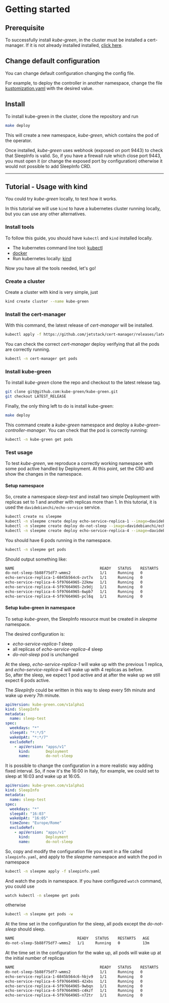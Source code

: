 # Getting started

## Prerequisite

To successfully install *kube-green*, in the cluster must be installed a cert-manager. If it is not already installed installed, [click here](https://cert-manager.io/docs/installation/).

## Change default configuration

You can change default configuration changing the config file.

For example, to deploy the controller in another namespace, change the file [kustomization.yaml](../config/default/kustomization.yaml) with the desired value.

## Install 

To install kube-green in the cluster, clone the repository and run

```sh
make deploy
```

This will create a new namespace, *kube-green*, which contains the pod of the operator.

Once installed, *kube-green* uses webhook (exposed on port 9443) to check that SleepInfo is valid. So, if you have a firewall rule which close port 9443, you must open it (or change the exposed port by configuration) otherwise it would not possible to add SleepInfo CRD.

---

## Tutorial - Usage with kind

You could try *kube-green* locally, to test how it works.

In this tutorial we will use `kind` to have a kubernetes cluster running locally, but you can use any other alternatives.

### Install tools

To follow this guide, you should have `kubectl` and `kind` installed locally.

- The kubernetes command line tool: [kubectl](https://kubernetes.io/docs/tasks/tools/#kubectl)
- [docker](https://docs.docker.com/get-docker/)
- Run kubernetes locally: [kind](https://kind.sigs.k8s.io/docs/user/quick-start/#installation)

Now you have all the tools needed, let's go!

### Create a cluster

Create a cluster with kind is very simple, just

```sh
kind create cluster --name kube-green
```

### Install the cert-manager

With this command, the latest release of *cert-manager* will be installed.

```sh
kubectl apply -f https://github.com/jetstack/cert-manager/releases/latest/download/cert-manager.yaml
```

You can check the correct *cert-manager* deploy verifying that all the pods are correctly running.

```sh
kubectl -n cert-manager get pods
```

### Install kube-green

To install *kube-green* clone the repo and checkout to the latest release tag.

```sh
git clone git@github.com:kube-green/kube-green.git
git checkout LATEST_RELEASE
```

Finally, the only thing left to do is install kube-green:

```sh
make deploy
```

This command create a *kube-green* namespace and deploy a *kube-green-controller-manager*.
You can check that the pod is correctly running:

```sh
kubectl -n kube-green get pods
```

### Test usage

To test *kube-green*, we reproduce a correctly working namespace with some pod active handled by Deployment.
At this point, set the CRD and show the changes in the namespace.

#### Setup namespace

So, create a namespace *sleep-test* and install two simple Deployment with replicas set to 1 and another with replicas more than 1.
In this tutorial, it is used the `davidebianchi/echo-service` service.

```sh
kubectl create ns sleepme
kubectl -n sleepme create deploy echo-service-replica-1 --image=davidebianchi/echo-service
kubectl -n sleepme create deploy do-not-sleep --image=davidebianchi/echo-service
kubectl -n sleepme create deploy echo-service-replica-4 --image=davidebianchi/echo-service --replicas 4
```

You should have 6 pods running in the namespace.

```sh
kubectl -n sleepme get pods
```

Should output something like:

```sh
NAME                                      READY   STATUS    RESTARTS   AGE
do-not-sleep-5b88f75df7-wmms2             1/1     Running   0          107s
echo-service-replica-1-6845b564c6-zvt7x   1/1     Running   0          102s
echo-service-replica-4-5f97664965-22kmw   1/1     Running   0          115s
echo-service-replica-4-5f97664965-2x9dj   1/1     Running   0          115s
echo-service-replica-4-5f97664965-6wpb7   1/1     Running   0          115s
echo-service-replica-4-5f97664965-pcl6q   1/1     Running   0          115s
```

#### Setup kube-green in namespace

To setup *kube-green*, the SleepInfo resource must be created in *sleepme* namespace.

The desired configuration is:

- *echo-service-replica-1* sleep
- all replicas of *echo-service-replica-4* sleep
- *do-not-sleep* pod is unchanged

At the sleep, *echo-service-replica-1* will wake up with the previous 1 replica, and *echo-service-replica-4* will wake up with 4 replicas as before.  
So, after the sleep, we expect 1 pod active and at after the wake up we still expect 6 pods active.

The *SleepInfo* could be written in this way to sleep every 5th minute and wake up every 7th minute.

```yaml
apiVersion: kube-green.com/v1alpha1
kind: SleepInfo
metadata:
  name: sleep-test
spec:
  weekdays: "*"
  sleepAt: "*:*/5"
  wakeUpAt: "*:*/7"
  excludeRef:
    - apiVersion: "apps/v1"
      kind:       Deployment
      name:       do-not-sleep
```

It is possible to change the configuration in a more realistic way adding fixed interval. So, if now it's the 16:00 in Italy, for example, we could set to sleep at 16:03 and wake up at 16:05.

```yaml
apiVersion: kube-green.com/v1alpha1
kind: SleepInfo
metadata:
  name: sleep-test
spec:
  weekdays: "*"
  sleepAt: "16:03"
  wakeUpAt: "16:05"
  timeZone: "Europe/Rome"
  excludeRef:
    - apiVersion: "apps/v1"
      kind:       Deployment
      name:       do-not-sleep
```

So, copy and modify the configuration file you want in a file called `sleepinfo.yaml`, and apply to the *sleepme* namespace and watch the pod in namespace

```sh
kubectl -n sleepme apply -f sleepinfo.yaml
```

And watch the pods in namespace. If you have configured `watch` command, you could use

```sh
watch kubectl -n sleepme get pods
```

otherwise

```sh
kubectl -n sleepme get pods -w
```


At the time set in the configuration for the sleep, all pods except the *do-not-sleep* should sleep. 

```sh
NAME                            READY   STATUS    RESTARTS   AGE
do-not-sleep-5b88f75df7-wmms2   1/1     Running   0          13m
```

At the time set in the configuration for the wake up, all pods will wake up at the initial number of replicas

```sh
NAME                                      READY   STATUS    RESTARTS   AGE
do-not-sleep-5b88f75df7-wmms2             1/1     Running   0          16m
echo-service-replica-1-6845b564c6-hbjv9   1/1     Running   0          92s
echo-service-replica-4-5f97664965-42xbs   1/1     Running   0          92s
echo-service-replica-4-5f97664965-9wbqn   1/1     Running   0          92s
echo-service-replica-4-5f97664965-c4kzf   1/1     Running   0          92s
echo-service-replica-4-5f97664965-n72tr   1/1     Running   0          92s
```
